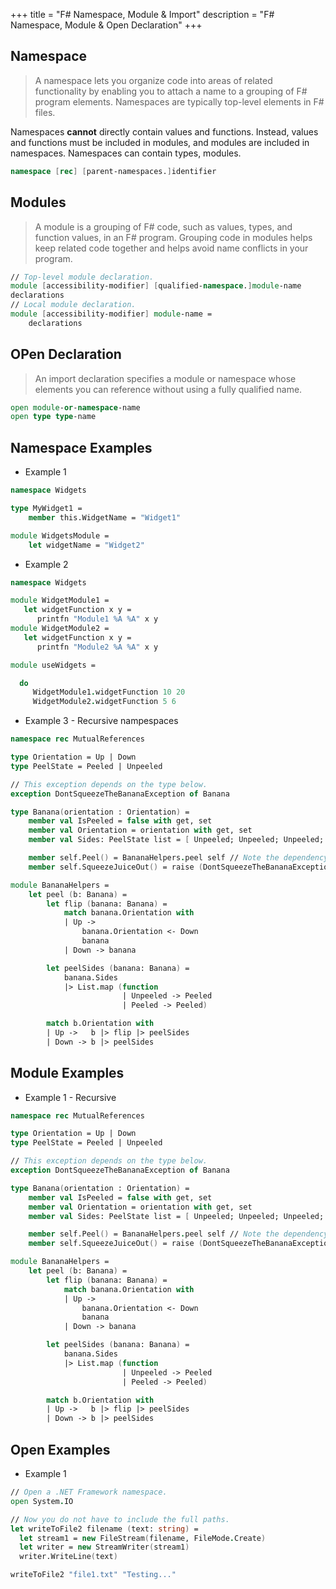+++
title = "F# Namespace, Module & Import"
description = "F# Namespace, Module & Open Declaration"
+++

## Namespace

> A namespace lets you organize code into areas of related functionality by enabling you to attach a name to a grouping of F# program elements. Namespaces are typically top-level elements in F# files.

Namespaces **cannot** directly contain values and functions. Instead, values and functions must be included in modules, and modules are included in namespaces. Namespaces can contain types, modules.

```fsharp
namespace [rec] [parent-namespaces.]identifier
```

## Modules

> A module is a grouping of F# code, such as values, types, and function values, in an F# program. Grouping code in modules helps keep related code together and helps avoid name conflicts in your program.

```fsharp
// Top-level module declaration.
module [accessibility-modifier] [qualified-namespace.]module-name
declarations
// Local module declaration.
module [accessibility-modifier] module-name =
    declarations
```

## OPen Declaration

> An import declaration specifies a module or namespace whose elements you can reference without using a fully qualified name.

```fsharp
open module-or-namespace-name
open type type-name
```

## Namespace Examples

- Example 1

```fsharp
namespace Widgets

type MyWidget1 =
    member this.WidgetName = "Widget1"

module WidgetsModule =
    let widgetName = "Widget2"

```

- Example 2

```fsharp
namespace Widgets

module WidgetModule1 =
   let widgetFunction x y =
      printfn "Module1 %A %A" x y
module WidgetModule2 =
   let widgetFunction x y =
      printfn "Module2 %A %A" x y

module useWidgets =

  do
     WidgetModule1.widgetFunction 10 20
     WidgetModule2.widgetFunction 5 6


```

- Example 3 - Recursive nampespaces

```fsharp
namespace rec MutualReferences

type Orientation = Up | Down
type PeelState = Peeled | Unpeeled

// This exception depends on the type below.
exception DontSqueezeTheBananaException of Banana

type Banana(orientation : Orientation) =
    member val IsPeeled = false with get, set
    member val Orientation = orientation with get, set
    member val Sides: PeelState list = [ Unpeeled; Unpeeled; Unpeeled; Unpeeled] with get, set

    member self.Peel() = BananaHelpers.peel self // Note the dependency on the BananaHelpers module.
    member self.SqueezeJuiceOut() = raise (DontSqueezeTheBananaException self) // This member depends on the exception above.

module BananaHelpers =
    let peel (b: Banana) =
        let flip (banana: Banana) =
            match banana.Orientation with
            | Up ->
                banana.Orientation <- Down
                banana
            | Down -> banana

        let peelSides (banana: Banana) =
            banana.Sides
            |> List.map (function
                         | Unpeeled -> Peeled
                         | Peeled -> Peeled)

        match b.Orientation with
        | Up ->   b |> flip |> peelSides
        | Down -> b |> peelSides
```

## Module Examples

- Example 1 - Recursive

```fsharp
namespace rec MutualReferences

type Orientation = Up | Down
type PeelState = Peeled | Unpeeled

// This exception depends on the type below.
exception DontSqueezeTheBananaException of Banana

type Banana(orientation : Orientation) =
    member val IsPeeled = false with get, set
    member val Orientation = orientation with get, set
    member val Sides: PeelState list = [ Unpeeled; Unpeeled; Unpeeled; Unpeeled] with get, set

    member self.Peel() = BananaHelpers.peel self // Note the dependency on the BananaHelpers module.
    member self.SqueezeJuiceOut() = raise (DontSqueezeTheBananaException self) // This member depends on the exception above.

module BananaHelpers =
    let peel (b: Banana) =
        let flip (banana: Banana) =
            match banana.Orientation with
            | Up ->
                banana.Orientation <- Down
                banana
            | Down -> banana

        let peelSides (banana: Banana) =
            banana.Sides
            |> List.map (function
                         | Unpeeled -> Peeled
                         | Peeled -> Peeled)

        match b.Orientation with
        | Up ->   b |> flip |> peelSides
        | Down -> b |> peelSides

```

## Open Examples

- Example 1

```fsharp
// Open a .NET Framework namespace.
open System.IO

// Now you do not have to include the full paths.
let writeToFile2 filename (text: string) =
  let stream1 = new FileStream(filename, FileMode.Create)
  let writer = new StreamWriter(stream1)
  writer.WriteLine(text)

writeToFile2 "file1.txt" "Testing..."

```
